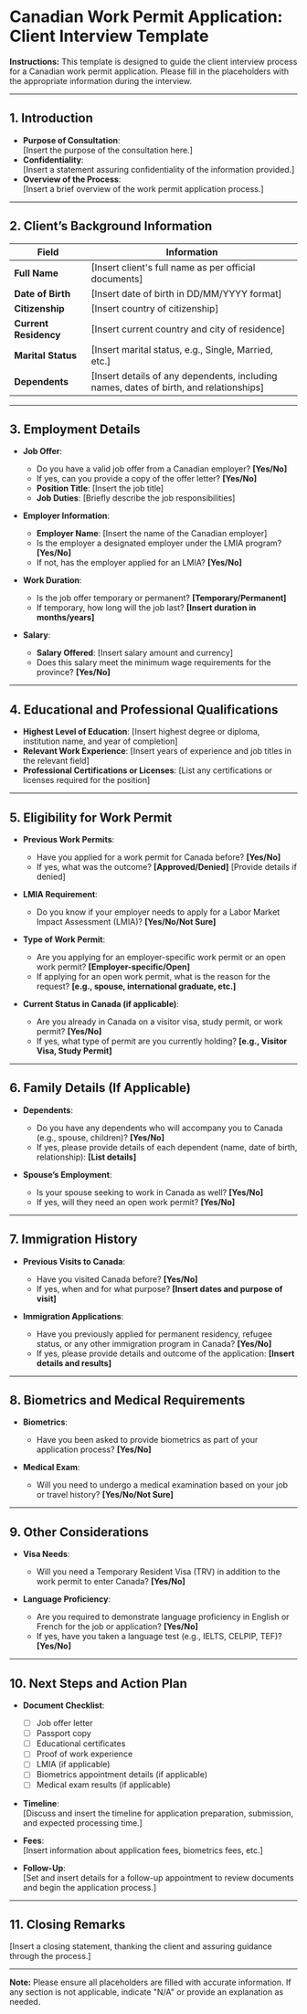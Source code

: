 # Canadian Work Permit Application: Client Interview Template

**Instructions:** This template is designed to guide the client interview process for a Canadian work permit application. Please fill in the placeholders with the appropriate information during the interview.

---

## 1. Introduction
- **Purpose of Consultation**:  
  [Insert the purpose of the consultation here.]
- **Confidentiality**:  
  [Insert a statement assuring confidentiality of the information provided.]
- **Overview of the Process**:  
  [Insert a brief overview of the work permit application process.]

---

## 2. Client’s Background Information
| Field              | Information                                      |
|--------------------|--------------------------------------------------|
| **Full Name**      | [Insert client's full name as per official documents] |
| **Date of Birth**  | [Insert date of birth in DD/MM/YYYY format]      |
| **Citizenship**    | [Insert country of citizenship]                  |
| **Current Residency** | [Insert current country and city of residence] |
| **Marital Status** | [Insert marital status, e.g., Single, Married, etc.] |
| **Dependents**     | [Insert details of any dependents, including names, dates of birth, and relationships] |

---

## 3. Employment Details
- **Job Offer**:  
  - Do you have a valid job offer from a Canadian employer? **[Yes/No]**  
  - If yes, can you provide a copy of the offer letter? **[Yes/No]**  
  - **Position Title**: [Insert the job title]  
  - **Job Duties**: [Briefly describe the job responsibilities]  

- **Employer Information**:  
  - **Employer Name**: [Insert the name of the Canadian employer]  
  - Is the employer a designated employer under the LMIA program? **[Yes/No]**  
  - If not, has the employer applied for an LMIA? **[Yes/No]**  

- **Work Duration**:  
  - Is the job offer temporary or permanent? **[Temporary/Permanent]**  
  - If temporary, how long will the job last? **[Insert duration in months/years]**  

- **Salary**:  
  - **Salary Offered**: [Insert salary amount and currency]  
  - Does this salary meet the minimum wage requirements for the province? **[Yes/No]**  

---

## 4. Educational and Professional Qualifications
- **Highest Level of Education**: [Insert highest degree or diploma, institution name, and year of completion]  
- **Relevant Work Experience**: [Insert years of experience and job titles in the relevant field]  
- **Professional Certifications or Licenses**: [List any certifications or licenses required for the position]  

---

## 5. Eligibility for Work Permit
- **Previous Work Permits**:  
  - Have you applied for a work permit for Canada before? **[Yes/No]**  
  - If yes, what was the outcome? **[Approved/Denied]** [Provide details if denied]  

- **LMIA Requirement**:  
  - Do you know if your employer needs to apply for a Labor Market Impact Assessment (LMIA)? **[Yes/No/Not Sure]**  

- **Type of Work Permit**:  
  - Are you applying for an employer-specific work permit or an open work permit? **[Employer-specific/Open]**  
  - If applying for an open work permit, what is the reason for the request? **[e.g., spouse, international graduate, etc.]**  

- **Current Status in Canada (if applicable)**:  
  - Are you already in Canada on a visitor visa, study permit, or work permit? **[Yes/No]**  
  - If yes, what type of permit are you currently holding? **[e.g., Visitor Visa, Study Permit]**  

---

## 6. Family Details (If Applicable)
- **Dependents**:  
  - Do you have any dependents who will accompany you to Canada (e.g., spouse, children)? **[Yes/No]**  
  - If yes, please provide details of each dependent (name, date of birth, relationship): **[List details]**  

- **Spouse’s Employment**:  
  - Is your spouse seeking to work in Canada as well? **[Yes/No]**  
  - If yes, will they need an open work permit? **[Yes/No]**  

---

## 7. Immigration History
- **Previous Visits to Canada**:  
  - Have you visited Canada before? **[Yes/No]**  
  - If yes, when and for what purpose? **[Insert dates and purpose of visit]**  

- **Immigration Applications**:  
  - Have you previously applied for permanent residency, refugee status, or any other immigration program in Canada? **[Yes/No]**  
  - If yes, please provide details and outcome of the application: **[Insert details and results]**  

---

## 8. Biometrics and Medical Requirements
- **Biometrics**:  
  - Have you been asked to provide biometrics as part of your application process? **[Yes/No]**  

- **Medical Exam**:  
  - Will you need to undergo a medical examination based on your job or travel history? **[Yes/No/Not Sure]**  

---

## 9. Other Considerations
- **Visa Needs**:  
  - Will you need a Temporary Resident Visa (TRV) in addition to the work permit to enter Canada? **[Yes/No]**  

- **Language Proficiency**:  
  - Are you required to demonstrate language proficiency in English or French for the job or application? **[Yes/No]**  
  - If yes, have you taken a language test (e.g., IELTS, CELPIP, TEF)? **[Yes/No]**  

---

## 10. Next Steps and Action Plan
- **Document Checklist**:  
  - [ ] Job offer letter  
  - [ ] Passport copy  
  - [ ] Educational certificates  
  - [ ] Proof of work experience  
  - [ ] LMIA (if applicable)  
  - [ ] Biometrics appointment details (if applicable)  
  - [ ] Medical exam results (if applicable)  

- **Timeline**:  
  [Discuss and insert the timeline for application preparation, submission, and expected processing time.]  

- **Fees**:  
  [Insert information about application fees, biometrics fees, etc.]  

- **Follow-Up**:  
  [Set and insert details for a follow-up appointment to review documents and begin the application process.]  

---

## 11. Closing Remarks
[Insert a closing statement, thanking the client and assuring guidance through the process.]

---

**Note:** Please ensure all placeholders are filled with accurate information. If any section is not applicable, indicate "N/A" or provide an explanation as needed.